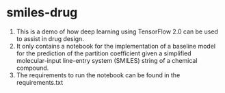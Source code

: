 # smiles-drug
1) This is a demo of how deep learning using TensorFlow 2.0 can be used to assist in drug design.
2) It only contains a notebook for the implementation of a baseline model for the prediction of the partition coefficient given a simplified molecular-input line-entry system (SMILES) string of a chemical compound.
3) The requirements to run the notebook can be found in the requirements.txt
